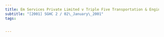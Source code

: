 ```yaml
---
title: Em Services Private Limited v Triple Five Transportation & Engineering Construction Pte Ltd 
subtitle: "[2001] SGHC 2 / 02\_January\_2001"
tags:


---
```


